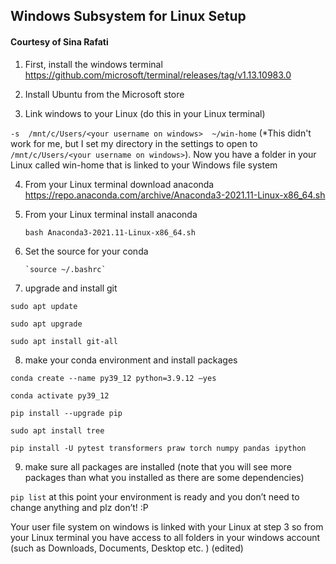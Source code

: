 ## Windows Subsystem for Linux Setup
#### Courtesy of Sina Rafati 

1. First, install the windows terminal
https://github.com/microsoft/terminal/releases/tag/v1.13.10983.0

2. Install Ubuntu from the Microsoft store

3. Link windows to your Linux (do this in your Linux terminal)

`-s  /mnt/c/Users/<your username on windows>  ~/win-home` 
(*This didn't work for me, but I set my directory in the settings to open to `/mnt/c/Users/<your username on windows>`).
Now you have a folder in your Linux called win-home that is linked to your Windows file system

4. From your Linux terminal download anaconda
https://repo.anaconda.com/archive/Anaconda3-2021.11-Linux-x86_64.sh

5. From your Linux terminal install anaconda
          
	  `bash Anaconda3-2021.11-Linux-x86_64.sh`

6. Set the source for your conda
	   
	   `source ~/.bashrc`

7. upgrade and install git

`sudo apt update`

`sudo apt upgrade`

`sudo apt install git-all`

8. make your conda environment and install packages

`conda create --name py39_12 python=3.9.12 –yes`

`conda activate py39_12`

`pip install --upgrade pip`

`sudo apt install tree`

`pip install -U pytest transformers praw torch numpy pandas ipython`

9. make sure all packages are installed (note that you will see more packages than what you installed as there are some dependencies)

`pip list`
	at this point your environment is ready and you don’t need to change anything and plz don’t! :P


Your user file system on windows is linked with your Linux at step 3 so from your Linux terminal you have access to all folders in your windows account (such as Downloads, Documents, Desktop etc. ) (edited) 

